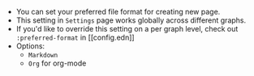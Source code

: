 - You can set your preferred file format for creating new page.
- This setting in `Settings` page works globally across different graphs.
- If you'd like to override this setting on a per graph level, check out `:preferred-format` in [[config.edn]]
- Options:
	- `Markdown`
	- `Org` for org-mode